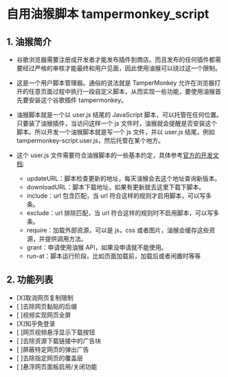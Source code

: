 # 自用油猴脚本 tampermonkey_script

## 1. 油猴简介

- 谷歌浏览器需要注册成开发者才能发布插件到商店。而且发布的任何插件都需要经过严格的审核才能最终和用户见面，因此使用油猴可以绕过这一个限制。

- 这是一个用户脚本管理器。通俗的说法就是 TamperMonkey 允许在浏览器打开的任意页面过程中执行一段自定义脚本，从而实现一些功能，要使用油猴首先要安装这个谷歌插件 tampermonkey。

- 油猴脚本就是一个以 user.js 结尾的 JavaScript 脚本，可以托管在任何位置。只要装了油猴插件，当访问这样一个 js 文件时，油猴就会提醒是否安装这个脚本。所以开发一个油猴脚本就是写一个 js 文件，并以 user.js 结尾，例如 tampermonkey-script.user.js，然后托管在某个地方。

- 这个 user.js 文件需要符合油猴脚本的一些基本约定，具体参考[官方的开发文档](https://tampermonkey.net/documentation.php?ext=dhdg):
  - updateURL：脚本检查更新的地址，每天油猴会去这个地址查询新版本。
  - downloadURL：脚本下载地址，如果有更新就去这里下载下脚本。
  - include：url 包含匹配，当 url 符合这样的规则才启用脚本，可以写多条。
  - exclude：url 排除匹配，当 url 符合这样的规则时不启用脚本，可以写多条。
  - require：加载外部资源，可以是 js，css 或者图片，油猴会缓存这些资源，并提供调用方法。
  - grant：申请使用油猴 API，如果没申请就不能使用。
  - run-at：脚本运行阶段，比如页面加载前，加载后或者闲置时等等

## 2. 功能列表

- [X]取消网页复制限制
- [ ]去除网页黏贴的后缀
- [ ]视频实现网页全屏
- [X]知乎免登录
- [ ]网页视频悬浮显示下载按钮
- [ ]去除资源下载链接中的广告块
- [ ]屏蔽特定网页的弹出广告
- [ ]去除指定网页的覆盖层
- [ ]悬浮网页面板启用/关闭功能
